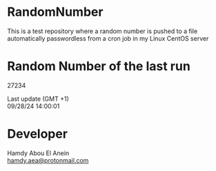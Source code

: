 # RandomNumber    
This is a test repository where a random number is pushed to a file automatically passwordless from a cron job in my Linux CentOS server    
# Random Number of the last run   
27234
      
Last update (GMT +1)    
09/28/24 14:00:01
# Developer    
Hamdy Abou El Anein   
hamdy.aea@protonmail.com
